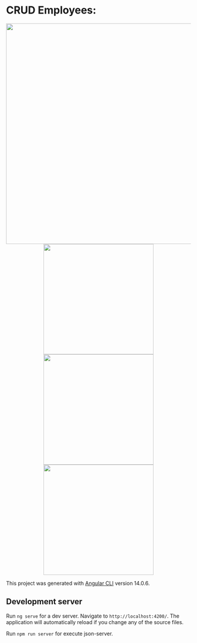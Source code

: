 # CRUD Employees:

<div align="center">
<img src="https://user-images.githubusercontent.com/105895157/200194905-0ab83eed-1a1a-4bca-a4ff-61d583cc1308.png" width="600px" />
</div>

<div align="center">
<img src="https://user-images.githubusercontent.com/105895157/200197275-f4ff51e9-074d-4598-89e2-543d5152c48f.png" width="300px" />
<img src="https://user-images.githubusercontent.com/105895157/200197332-e0f39e79-660c-40cc-a4c3-c391eeb58305.png" width="300px" />
<img src="https://user-images.githubusercontent.com/105895157/200197376-3a46a4b3-0b23-44c3-8c4d-a95a2c0568d9.png" width="300px" />
</div>

This project was generated with [Angular CLI](https://github.com/angular/angular-cli) version 14.0.6.

## Development server

Run `ng serve` for a dev server. Navigate to `http://localhost:4200/`. The application will automatically reload if you change any of the source files.

Run `npm run server` for execute json-server.
